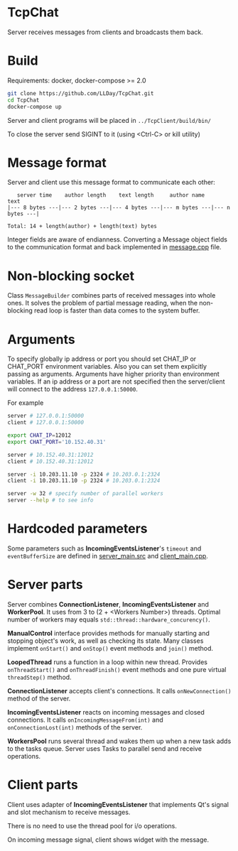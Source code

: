 # TcpChat
Server receives messages from clients and broadcasts them back.

# Build
Requirements: docker, docker-compose >= 2.0

```bash
git clone https://github.com/LLDay/TcpChat.git
cd TcpChat
docker-compose up
```

Server and client programs will be placed in `../TcpClient/build/bin/`

To close the server send SIGINT to it (using \<Ctrl-C\> or kill utility)

# Message format
Server and client use this message format to communicate each other:
```
   server time    author length    text length     author name        text
|--- 8 bytes ---|--- 2 bytes ---|--- 4 bytes ---|--- m bytes ---|--- n bytes ---|

Total: 14 + length(author) + length(text) bytes
```

Integer fields are aware of endianness.
Converting a Message object fields to the communication format and back implemented in [message.cpp](src/message.cpp) file.

# Non-blocking socket
Class `MessageBuilder` combines parts of received messages into whole ones. It solves the problem of partial message reading, when
the non-blocking read loop is faster than data comes to the system buffer.

# Arguments
To specify globally ip address or port you should set CHAT\_IP or CHAT\_PORT environment variables.
Also you can set them explicitly passing as arguments. Arguments have higher priority than environment variables.
If an ip address or a port are not specified then the server/client will connect to the address `127.0.0.1:50000`.

For example
```bash
server # 127.0.0.1:50000
client # 127.0.0.1:50000

export CHAT_IP=12012
export CHAT_PORT='10.152.40.31'

server # 10.152.40.31:12012
client # 10.152.40.31:12012

server -i 10.203.11.10 -p 2324 # 10.203.0.1:2324
client -i 10.203.11.10 -p 2324 # 10.203.0.1:2324

server -w 32 # specify number of parallel workers
server --help # to see info
```

# Hardcoded parameters
Some parameters such as **IncomingEventsListener**'s `timeout` and `eventBufferSize` are defined in [server\_main.src](./src/server_main.cpp) and [client\_main.cpp](./src/client/client_main.cpp).

# Server parts
Server combines **ConnectionListener**, **IncomingEventsListener** and **WorkerPool**. It uses from 3 to (2 + \<Workers Number\>) threads.
Optimal number of workers may equals `std::thread::hardware_concurency()`.

**ManualControl** interface provides methods for manually starting and stopping object's work, as well as checking its state. Many classes implement `onStart()` and `onStop()` event methods and `join()` method.

**LoopedThread** runs a function in a loop within new thread. Provides `onThreadStart()` and `onThreadFinish()` event methods and one pure virtual `threadStep()` method.

**ConnectionListener** accepts client's connections. It calls `onNewConnection()` method of the server.

**IncomingEventsListener** reacts on incoming messages and closed connections. It calls `onIncomingMessageFrom(int)` and `onConnectionLost(int)` methods of the server.

**WorkersPool** runs several thread and wakes them up when a new task adds to the tasks queue.
Server uses Tasks to parallel send and receive operations.

# Client parts

Client uses adapter of **IncomingEventsListener** that implements Qt's signal and slot mechanism to receive messages.

There is no need to use the thread pool for i/o operations.

On incoming message signal, client shows widget with the message.

